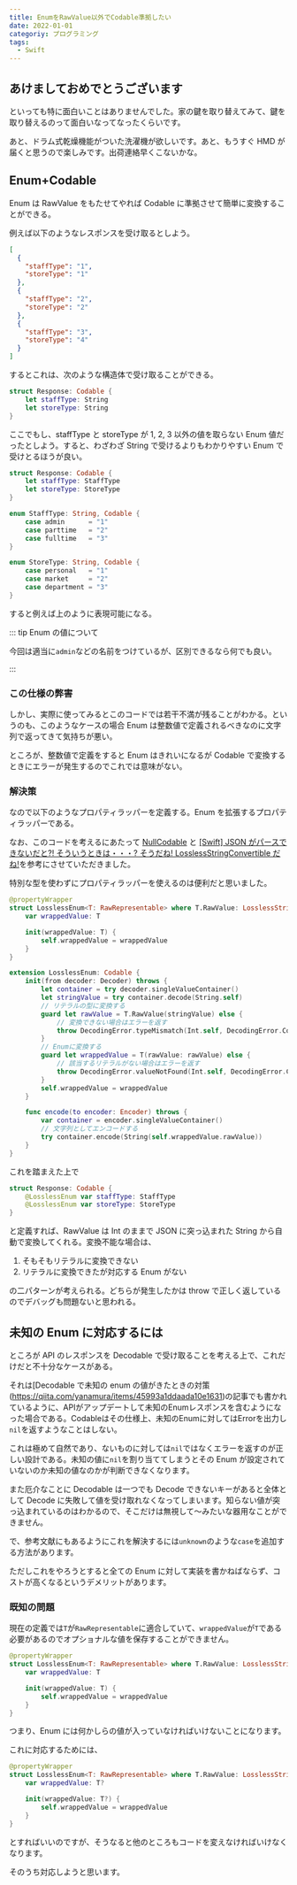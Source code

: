 ```yaml
---
title: EnumをRawValue以外でCodable準拠したい
date: 2022-01-01
categoriy: プログラミング
tags:
  - Swift
---
```


## あけましておめでとうございます

といっても特に面白いことはありませんでした。家の鍵を取り替えてみて、鍵を取り替えるのって面白いなってなったくらいです。

あと、ドラム式乾燥機能がついた洗濯機が欲しいです。あと、もうすぐ HMD が届くと思うので楽しみです。出荷連絡早くこないかな。

## Enum+Codable

Enum は RawValue をもたせてやれば Codable に準拠させて簡単に変換することができる。

例えば以下のようなレスポンスを受け取るとしよう。

```json
[
  {
    "staffType": "1",
    "storeType": "1"
  },
  {
    "staffType": "2",
    "storeType": "2"
  },
  {
    "staffType": "3",
    "storeType": "4"
  }
]
```

するとこれは、次のような構造体で受け取ることができる。

```swift
struct Response: Codable {
    let staffType: String
    let storeType: String
}
```

ここでもし、staffType と storeType が 1, 2, 3 以外の値を取らない Enum 値だったとしよう。すると、わざわざ String で受けるよりもわかりやすい Enum で受けとるほうが良い。

```swift
struct Response: Codable {
    let staffType: StaffType
    let storeType: StoreType
}

enum StaffType: String, Codable {
    case admin      = "1"
    case parttime   = "2"
    case fulltime   = "3"
}

enum StoreType: String, Codable {
    case personal   = "1"
    case market     = "2"
    case department = "3"
}
```

すると例えば上のように表現可能になる。

::: tip Enum の値について

今回は適当に`admin`などの名前をつけているが、区別できるなら何でも良い。

:::

### この仕様の弊害

しかし、実際に使ってみるとこのコードでは若干不満が残ることがわかる。というのも、このようなケースの場合 Enum は整数値で定義されるべきなのに文字列で返ってきて気持ちが悪い。

ところが、整数値で定義をすると Enum はきれいになるが Codable で変換するときにエラーが発生するのでこれでは意味がない。

### 解決策

なので以下のようなプロパティラッパーを定義する。Enum を拡張するプロパティラッパーである。

なお、このコードを考えるにあたって [NullCodable](https://github.com/g-mark/NullCodable) と [[Swift] JSON がパースできないだと?! そういうときは・・・? そうだね! LosslessStringConvertible だね!](https://dev.classmethod.jp/articles/json-parse-with-lossless-string-convertible/)を参考にさせていただきました。

特別な型を使わずにプロパティラッパーを使えるのは便利だと思いました。

```swift
@propertyWrapper
struct LosslessEnum<T: RawRepresentable> where T.RawValue: LosslessStringConvertible {
    var wrappedValue: T

    init(wrappedValue: T) {
        self.wrappedValue = wrappedValue
    }
}

extension LosslessEnum: Codable {
    init(from decoder: Decoder) throws {
        let container = try decoder.singleValueContainer()
        let stringValue = try container.decode(String.self)
        // リテラルの型に変換する
        guard let rawValue = T.RawValue(stringValue) else {
            // 変換できない場合はエラーを返す
            throw DecodingError.typeMismatch(Int.self, DecodingError.Context(codingPath: container.codingPath, debugDescription: "Could not decode `\(stringValue)` to `\(T.RawValue.self)`", underlyingError: nil))
        }
        // Enumに変換する
        guard let wrappedValue = T(rawValue: rawValue) else {
            // 該当するリテラルがない場合はエラーを返す
            throw DecodingError.valueNotFound(Int.self, DecodingError.Context(codingPath: container.codingPath, debugDescription: "Not defined rawValue `\(rawValue)` on `\(T.self)`"))
        }
        self.wrappedValue = wrappedValue
    }

    func encode(to encoder: Encoder) throws {
        var container = encoder.singleValueContainer()
        // 文字列としてエンコードする
        try container.encode(String(self.wrappedValue.rawValue))
    }
}
```

これを踏まえた上で

```swift
struct Response: Codable {
    @LosslessEnum var staffType: StaffType
    @LosslessEnum var storeType: StoreType
}
```

と定義すれば、RawValue は Int のままで JSON に突っ込まれた String から自動で変換してくれる。変換不能な場合は、

1. そもそもリテラルに変換できない
2. リテラルに変換できたが対応する Enum がない

の二パターンが考えられる。どちらが発生したかは throw で正しく返しているのでデバッグも問題ないと思われる。

## 未知の Enum に対応するには

ところが API のレスポンスを Decodable で受け取ることを考える上で、これだけだと不十分なケースがある。

それは[Decodable で未知の enum の値がきたときの対策(https://qiita.com/yanamura/items/45993a1ddaada10e1631)の記事でも書かれているように、APIがアップデートして未知のEnumレスポンスを含むようになった場合である。Codableはその仕様上、未知のEnumに対してはErrorを出力し`nil`を返すようなことはしない。

これは極めて自然であり、ないものに対しては`nil`ではなくエラーを返すのが正しい設計である。未知の値に`nil`を割り当ててしまうとその Enum が設定されていないのか未知の値なのかが判断できなくなります。

また厄介なことに Decodable は一つでも Decode できないキーがあると全体として Decode に失敗して値を受け取れなくなってしまいます。知らない値が突っ込まれているのはわかるので、そこだけは無視して〜みたいな器用なことができません。

で、参考文献にもあるようにこれを解決するには`unknown`のような`case`を追加する方法があります。

ただしこれをやろうとすると全ての Enum に対して実装を書かねばならず、コストが高くなるというデメリットがあります。

### 既知の問題

現在の定義では`T`が`RawRepresentable`に適合していて、`wrappedValue`が`T`である必要があるのでオプショナルな値を保存することができません。

```swift
@propertyWrapper
struct LosslessEnum<T: RawRepresentable> where T.RawValue: LosslessStringConvertible {
    var wrappedValue: T

    init(wrappedValue: T) {
        self.wrappedValue = wrappedValue
    }
}
```

つまり、Enum には何かしらの値が入っていなければいけないことになります。

これに対応するためには、

```swift
@propertyWrapper
struct LosslessEnum<T: RawRepresentable> where T.RawValue: LosslessStringConvertible {
    var wrappedValue: T?

    init(wrappedValue: T?) {
        self.wrappedValue = wrappedValue
    }
}
```

とすればいいのですが、そうなると他のところもコードを変えなければいけなくなります。

そのうち対応しようと思います。
